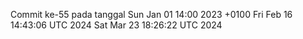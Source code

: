 Commit ke-55 pada tanggal Sun Jan 01 14:00 2023 +0100
Fri Feb 16 14:43:06 UTC 2024
Sat Mar 23 18:26:22 UTC 2024
